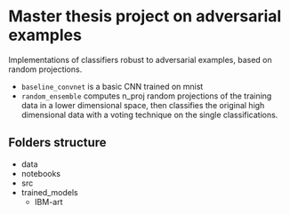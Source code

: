 # Master thesis project on adversarial examples

Implementations of classifiers robust to adversarial examples, based on random projections.

- `baseline_convnet` is a basic CNN trained on mnist
- `random_ensemble` computes n_proj random projections of the training data in a lower dimensional space,
then classifies the original high dimensional data with a voting technique on the single classifications.

## Folders structure

- data
- notebooks
- src
- trained_models
    - IBM-art

